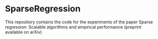 # SparseRegression
This repository contains the code for the experiments of the paper Sparse regression: Scalable algorithms and empirical performance (preprint available on arXiv)

